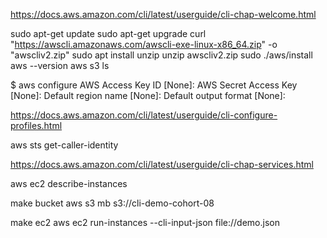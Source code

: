 https://docs.aws.amazon.com/cli/latest/userguide/cli-chap-welcome.html

sudo apt-get update
sudo apt-get upgrade
curl "https://awscli.amazonaws.com/awscli-exe-linux-x86_64.zip" -o "awscliv2.zip"
sudo apt install unzip
unzip awscliv2.zip
sudo ./aws/install
aws --version
aws s3 ls

$ aws configure
  AWS Access Key ID [None]:
  AWS Secret Access Key [None]: 
  Default region name [None]:
  Default output format [None]:

https://docs.aws.amazon.com/cli/latest/userguide/cli-configure-profiles.html

aws sts get-caller-identity

https://docs.aws.amazon.com/cli/latest/userguide/cli-chap-services.html

aws ec2 describe-instances

make bucket
aws s3 mb s3://cli-demo-cohort-08

make ec2
aws ec2 run-instances --cli-input-json file://demo.json
